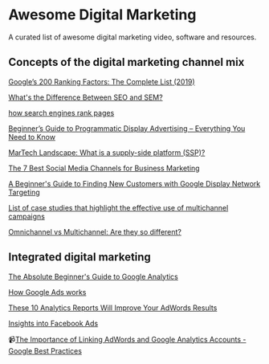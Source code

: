 # Awesome Digital Marketing
A curated list of awesome digital marketing video, software and resources.


## Concepts of the digital marketing channel mix
[Google’s 200 Ranking Factors: The Complete List (2019)](https://backlinko.com/google-ranking-factors)

[What's the Difference Between SEO and SEM? ](https://blog.hubspot.com/insiders/seo-sem-faqs)

[how search engines rank pages](https://moz.com/beginners-guide-to-seo/how-search-engines-operate)

[Beginner’s Guide to Programmatic Display Advertising – Everything You Need to Know](https://www.cardinaldigitalmarketing.com/blog/programmatic-display-advertising/)

[MarTech Landscape: What is a supply-side platform (SSP)?](https://martechtoday.com/martech-landscape-what-supply-side-platform-ssp-168375)

[The 7 Best Social Media Channels for Business Marketing](https://www.huffingtonpost.com/young-entrepreneur-council/the-10-best-social-media_b_11654820.html)

[A Beginner's Guide to Finding New Customers with Google Display Network Targeting](https://www.wordstream.com/blog/ws/2015/02/10/google-display-network-targeting)

[List of case studies that highlight the effective use of multichannel campaigns](https://www.b2bmarketing.net/en-gb/b2b-marketing-awards-2017-case-studies)

[Omnichannel vs Multichannel: Are they so different?](https://multichannelmerchant.com/blog/omnichannel-vs-multichannel-different/)


## Integrated digital marketing

[The Absolute Beginner's Guide to Google Analytics](https://moz.com/blog/absolute-beginners-guide-to-google-analytics)

[How Google Ads works](https://moz.com/blog/absolute-beginners-guide-to-google-analytics)

[These 10 Analytics Reports Will Improve Your AdWords Results](https://searchengineland.com/10-analytics-reports-will-improve-adwords-results-198918)

[Insights into Facebook Ads](https://blog.bufferapp.com/facebook-advertising-tips)

:video_camera:[The Importance of Linking AdWords and Google Analytics Accounts - Google Best Practices](https://www.youtube.com/watch?v=O4e0qJL5t1w&t=2s&index=1&list=PL9piTIvKJnJNHcmzzcIMKKdkRCkR0XxtZ)

